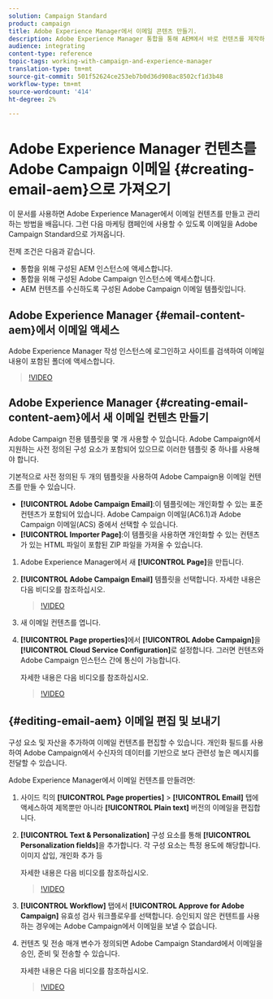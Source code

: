 ```yaml
---
solution: Campaign Standard
product: campaign
title: Adobe Experience Manager에서 이메일 콘텐츠 만들기.
description: Adobe Experience Manager 통합을 통해 AEM에서 바로 컨텐츠를 제작하여 Adobe Campaign에서 나중에 사용할 수 있습니다.
audience: integrating
content-type: reference
topic-tags: working-with-campaign-and-experience-manager
translation-type: tm+mt
source-git-commit: 501f52624ce253eb7b0d36d908ac8502cf1d3b48
workflow-type: tm+mt
source-wordcount: '414'
ht-degree: 2%

---
```



# Adobe Experience Manager 컨텐츠를 Adobe Campaign 이메일 {#creating-email-aem}으로 가져오기

이 문서를 사용하면 Adobe Experience Manager에서 이메일 컨텐츠를 만들고 관리하는 방법을 배웁니다. 그런 다음 마케팅 캠페인에 사용할 수 있도록 이메일을 Adobe Campaign Standard으로 가져옵니다.

전제 조건은 다음과 같습니다.

* 통합을 위해 구성된 AEM 인스턴스에 액세스합니다.
* 통합을 위해 구성된 Adobe Campaign 인스턴스에 액세스합니다.
* AEM 컨텐츠를 수신하도록 구성된 Adobe Campaign 이메일 템플릿입니다.

## Adobe Experience Manager {#email-content-aem}에서 이메일 액세스

Adobe Experience Manager 작성 인스턴스에 로그인하고 사이트를 검색하여 이메일 내용이 포함된 폴더에 액세스합니다.

>[!VIDEO](https://video.tv.adobe.com/v/29996)

## Adobe Experience Manager {#creating-email-content-aem}에서 새 이메일 컨텐츠 만들기

Adobe Campaign 전용 템플릿을 몇 개 사용할 수 있습니다. Adobe Campaign에서 지원하는 사전 정의된 구성 요소가 포함되어 있으므로 이러한 템플릿 중 하나를 사용해야 합니다.

기본적으로 사전 정의된 두 개의 템플릿을 사용하여 Adobe Campaign용 이메일 컨텐츠를 만들 수 있습니다.

* **[!UICONTROL Adobe Campaign Email]**:이 템플릿에는 개인화할 수 있는 표준 컨텐츠가 포함되어 있습니다. Adobe Campaign 이메일(AC6.1)과 Adobe Campaign 이메일(ACS) 중에서 선택할 수 있습니다.
* **[!UICONTROL Importer Page]**:이 템플릿을 사용하면 개인화할 수 있는 컨텐츠가 있는 HTML 파일이 포함된 ZIP 파일을 가져올 수 있습니다.

1. Adobe Experience Manager에서 새 **[!UICONTROL Page]**&#x200B;을 만듭니다.

1. **[!UICONTROL Adobe Campaign Email]** 템플릿을 선택합니다. 자세한 내용은 다음 비디오를 참조하십시오.
   >[!VIDEO](https://video.tv.adobe.com/v/29997)

1. 새 이메일 컨텐츠를 엽니다.

1. **[!UICONTROL Page properties]**&#x200B;에서 **[!UICONTROL Adobe Campaign]**&#x200B;을 **[!UICONTROL Cloud Service Configuration]**&#x200B;로 설정합니다. 그러면 컨텐츠와 Adobe Campaign 인스턴스 간에 통신이 가능합니다.

   자세한 내용은 다음 비디오를 참조하십시오.

   >[!VIDEO](https://video.tv.adobe.com/v/29999)

## {#editing-email-aem} 이메일 편집 및 보내기

구성 요소 및 자산을 추가하여 이메일 컨텐츠를 편집할 수 있습니다. 개인화 필드를 사용하여 Adobe Campaign에서 수신자의 데이터를 기반으로 보다 관련성 높은 메시지를 전달할 수 있습니다.

Adobe Experience Manager에서 이메일 컨텐츠를 만들려면:

1. 사이드 킥의 **[!UICONTROL Page properties]** > **[!UICONTROL Email]** 탭에 액세스하여 제목뿐만 아니라 **[!UICONTROL Plain text]** 버전의 이메일을 편집합니다.

1. **[!UICONTROL Text & Personalization]** 구성 요소를 통해 **[!UICONTROL Personalization fields]**&#x200B;을 추가합니다. 각 구성 요소는 특정 용도에 해당합니다.이미지 삽입, 개인화 추가 등

   자세한 내용은 다음 비디오를 참조하십시오.
   >[!VIDEO](https://video.tv.adobe.com/v/29998)

1. **[!UICONTROL Workflow]** 탭에서 **[!UICONTROL Approve for Adobe Campaign]** 유효성 검사 워크플로우를 선택합니다. 승인되지 않은 컨텐트를 사용하는 경우에는 Adobe Campaign에서 이메일을 보낼 수 없습니다.

1. 컨텐츠 및 전송 매개 변수가 정의되면 Adobe Campaign Standard에서 이메일을 승인, 준비 및 전송할 수 있습니다.

   자세한 내용은 다음 비디오를 참조하십시오.

   >[!VIDEO](https://video.tv.adobe.com/v/23721)
